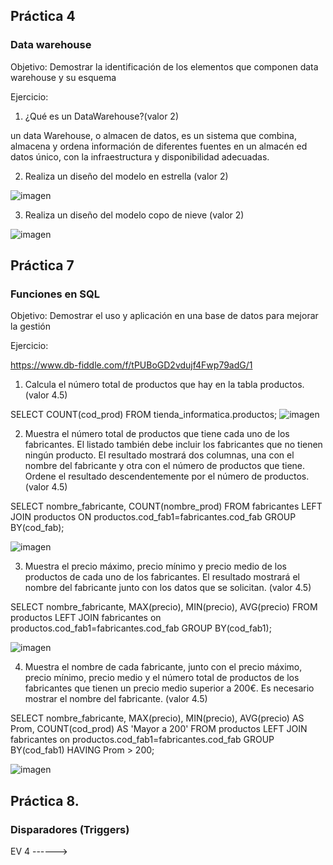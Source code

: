 
## Práctica 4
### Data warehouse

Objetivo: Demostrar la identificación de los elementos que componen data warehouse y
su esquema

Ejercicio:

1. ¿Qué es un DataWarehouse?(valor 2)

un data Warehouse, o almacen de datos, es un sistema que combina, almacena y ordena información de diferentes fuentes en un almacén ed datos único, con la infraestructura y disponibilidad adecuadas.

2. Realiza un diseño del modelo en estrella (valor 2)

![imagen](https://user-images.githubusercontent.com/19659201/171882931-3746eacf-0a0a-4d38-8601-b7a11ed1ae24.png)


3. Realiza un diseño del modelo copo de nieve (valor 2)

![imagen](https://user-images.githubusercontent.com/19659201/171883093-4440b10c-7865-4de2-9c71-cd1b0918dc60.png)



## Práctica 7
### Funciones en SQL
Objetivo: Demostrar el uso y aplicación en una base de datos para mejorar la gestión

Ejercicio:

https://www.db-fiddle.com/f/tPUBoGD2vdujf4Fwp79adG/1

1. Calcula el número total de productos que hay en la tabla productos. (valor 4.5)

SELECT COUNT(cod_prod) FROM tienda_informatica.productos;
![imagen](https://user-images.githubusercontent.com/19659201/171658644-eaef68f3-e667-4677-b4de-b2c2f8e42241.png)


2. Muestra el número total de productos que tiene cada uno de los fabricantes. El listado
también debe incluir los fabricantes que no tienen ningún producto. El resultado
mostrará dos columnas, una con el nombre del fabricante y otra con el número de
productos que tiene. Ordene el resultado descendentemente por el número de
productos. (valor 4.5)

SELECT nombre_fabricante, COUNT(nombre_prod) FROM fabricantes  LEFT JOIN productos ON productos.cod_fab1=fabricantes.cod_fab GROUP BY(cod_fab);

![imagen](https://user-images.githubusercontent.com/19659201/171666861-dc75f9a3-2f28-4450-be13-8382beb31f60.png)

3. Muestra el precio máximo, precio mínimo y precio medio de los productos de cada
uno de los fabricantes. El resultado mostrará el nombre del fabricante junto con los
datos que se solicitan. (valor 4.5)

SELECT nombre_fabricante, MAX(precio), MIN(precio), AVG(precio) FROM productos LEFT JOIN fabricantes on productos.cod_fab1=fabricantes.cod_fab GROUP BY(cod_fab1);

![imagen](https://user-images.githubusercontent.com/19659201/171667108-18c343a0-1ff5-4816-bb64-325e03cec7aa.png)

4. Muestra el nombre de cada fabricante, junto con el precio máximo, precio mínimo,
precio medio y el número total de productos de los fabricantes que tienen un precio
medio superior a 200€. Es necesario mostrar el nombre del fabricante. (valor 4.5)

SELECT nombre_fabricante, MAX(precio), MIN(precio), AVG(precio) AS Prom, COUNT(cod_prod) AS 'Mayor a 200' FROM productos LEFT JOIN fabricantes on productos.cod_fab1=fabricantes.cod_fab GROUP BY(cod_fab1) HAVING Prom > 200;

![imagen](https://user-images.githubusercontent.com/19659201/171668824-cbcd3f7d-c289-4a04-a275-3c674a66aff2.png)


## Práctica 8.
### Disparadores (Triggers)

EV 4 ------>
